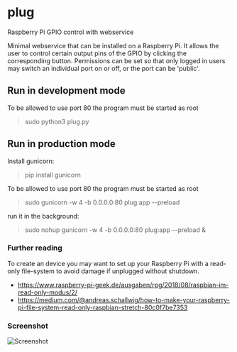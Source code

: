 # plug
Raspberry Pi GPIO control with webservice

Minimal webservice that can be installed on a Raspberry Pi.
It allows the user to control certain output pins of the GPIO by clicking the corresponding button.
Permissions can be set so that only logged in users may switch an individual port on or off,
or the port can be 'public'.

## Run in development mode
To be allowed to use port 80 the program must be started as root
> sudo python3 plug.py

## Run in production mode
Install gunicorn:
> pip install gunicorn

To be allowed to use port 80 the program must be started as root
> sudo gunicorn -w 4 -b 0.0.0.0:80 plug:app --preload  

run it in the background:
> sudo nohup gunicorn -w 4 -b 0.0.0.0:80 plug:app --preload  &

### Further reading
To create an device you may want to set up your Raspberry Pi with a read-only file-system to avoid damage if unplugged without shutdown.
* https://www.raspberry-pi-geek.de/ausgaben/rpg/2018/08/raspbian-im-read-only-modus/2/
* https://medium.com/@andreas.schallwig/how-to-make-your-raspberry-pi-file-system-read-only-raspbian-stretch-80c0f7be7353

### Screenshot
![Screenshot](static/screenshot.png)
